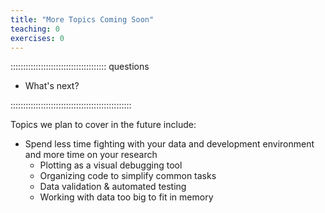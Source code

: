 ```yaml
---
title: "More Topics Coming Soon"
teaching: 0
exercises: 0
---
```



:::::::::::::::::::::::::::::::::::::: questions

* What's next?

::::::::::::::::::::::::::::::::::::::::::::::::


Topics we plan to cover in the future include:

- Spend less time fighting with your data and development environment and more time on your research
    - Plotting as a visual debugging tool
    - Organizing code to simplify common tasks
    - Data validation & automated testing
    - Working with data too big to fit in memory
